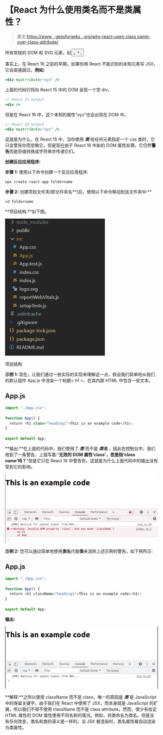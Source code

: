 # 【React 为什么使用类名而不是类属性？

> 原文:[https://www . geesforgeks . org/why-react-uses-class name-over-class-attribute/](https://www.geeksforgeeks.org/why-react-uses-classname-over-class-attribute/)

所有常规的 DOM 和 SVG 元素，如<button>、*   ,</button> 

事实上，在 React 16 之前的早期，如果你用 React 不能识别的未知元素写 JSX，它会直接跳过。**例如:**

```jsx
<div myatrribute="xyz" />
```

上面的代码行将向 React 15 中的 DOM 呈现一个空 div，

```jsx
// React 15 output
<div />
```

但是在 React 16 中，这个未知的属性“xyz”也会出现在 DOM 中。

```jsx
// React 16 output
<div myatrribute="xyz" />
```

这就是为什么，在 React 15 中，当你使用 ***类*** 给任何元素指定一个 css 类时，它只会警告你而忽略它。但是现在由于 React 16 中新的 DOM 属性处理，它仍然**警告**但是将值转换成字符串并传递它们。

**创建反应应用程序:**

**步骤 1:** 使用以下命令创建一个反应应用程序:

```jsx
npx create-react-app foldername
```

**步骤 2:** 创建项目文件夹(即文件夹名**)后，使用以下命令移动到该文件夹中:**

```jsx
cd foldername
```

**项目结构:**如下图。

![](img/f04ae0d8b722a9fff0bd9bd138b29c23.png)

项目结构

**示例 1:** 现在，让我们通过一些实际的实现来理解这一点，假设我们简单地从我们的默认组件 App.js 中渲染一个标题< h1 >，在其内部 HTML 中包含一些文本。

## App.js

```jsx
import "./App.css";

function App() {
  return <h1 class="heading1">This is an example code</h1>;
}

export default App;
```

**输出:**在上面的代码中，我们使用了 ***类*** 而不是 ***类名*** ，因此在控制台中，我们收到了一条警告，上面写着:“**无效的 DOM 属性‘class’，您是指‘class name’吗？**“但是它只在 React 16 中警告你，这就是为什么上面代码中的输出没有受到它的影响。

![](img/3077cd0c78276382dfda6ec6abbf3b6a.png)

**示例 2:** 您可以通过简单地使用**类名**代替**类**来消除上述示例的警告，如下例所示:

## App.js

```jsx
import "./App.css";

function App() {
  return <h1 className="heading1">This is an example code</h1>;
}

export default App;
```

**输出:**

![](img/fdd6b8de19256bc249359469cefacbc1.png)

**解释:**之所以使用 className 而不是 class，唯一的原因是 ***类*** 是 JavaScript 中的保留关键字，由于我们在 React 中使用了 JSX，而本身就是 JavaScript 的扩展，所以我们不得不使用 className 而不是 class attribute。然而，很少有给定 HTML 属性的 DOM 属性使用不同名称的情况。例如，将类命名为类名。但是没有任何改变，类名和类的语义是一样的，当 JSX 被渲染时，类名属性被自动渲染为类属性。